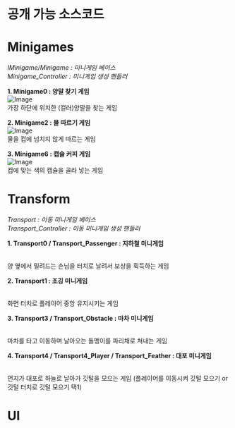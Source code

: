 # 공개 가능 소스코드

# Minigames
<i>IMinigame/Minigame : 미니게임 베이스</i><br>
<i>Minigame_Controller : 미니게임 생성 핸들러</i>

<b>1. Minigame0 : 양말 찾기 게임</b><br>
![Image](https://github.com/user-attachments/assets/d371fdfe-7799-44b3-819d-d3a2099b097a)
<br>가장 하단에 위치한 (컬러)양말을 찾는 게임

<b>2. Minigame2 : 물 따르기 게임</b><br>
![Image](https://github.com/user-attachments/assets/444dccc8-ae26-4243-9e5e-de930ce392bc)
<br>물을 컵에 넘치지 않게 따르는 게임

<b>3. Minigame6 : 캡슐 커피 게임</b><br>
![Image](https://github.com/user-attachments/assets/c738cf58-f843-43e1-b27b-c7541cfa25db)
<br>컵에 맞는 색의 캡슐을 골라 넣는 게임

# Transform
<i>Transport : 이동 미니게임 베이스</i><br>
<i>Transport_Controller : 이동 미니게임 생성 핸들러</i>

<b>1. Transport0 / Transport_Passenger : 지하철 미니게임</b><br>

<br>양 옆에서 밀려드는 손님을 터치로 날려서 보상을 획득하는 게임

<b>2. Transport1 : 조깅 미니게임</b><br>

<br>화면 터치로 플레이어 중앙 유지시키는 게임

<b>3. Transport3 / Transport_Obstacle : 마차 미니게임</b><br>

<br>마차를 타고 이동하며 날아오는 돌멩이를 파리채로 쳐내는 게임

<b>4. Transport4 / Transport4_Player / Transport_Feather : 대포 미니게임</b><br>

<br>먼지가 대포로 하늘로 날아가 깃털을 모으는 게임 (플레이어를 이동시켜 깃털 모으기 or 깃털 터치로 깃털 모으기 택1)

# UI

